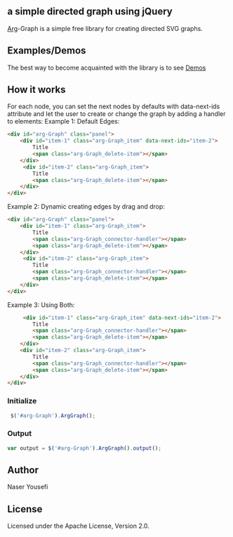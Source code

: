 ## a simple directed graph using jQuery

[Arg](https://en.wikipedia.org/wiki/Arg_e_Bam)-Graph is a simple free library for creating directed SVG graphs.

## Examples/Demos
The best way to become acquainted with the library is to see [Demos](https://n-yousefi.github.io/Arg-Graph/Demo/Example1.html)

## How it works
For each node, you can set the next nodes by defaults with data-next-ids attribute and let the user to create or change the graph by adding a handler to elements:
Example 1: Default Edges:
```html
<div id="arg-Graph" class="panel">
    <div id="item-1" class="arg-Graph_item" data-next-ids="item-2">
        Title
        <span class="arg-Graph_delete-item"></span>
    </div>
     <div id="item-2" class="arg-Graph_item">
        Title
        <span class="arg-Graph_delete-item"></span>
    </div>
</div>
```
Example 2: Dynamic creating edges by drag and drop:
```html
<div id="arg-Graph" class="panel">
    <div id="item-1" class="arg-Graph_item">
        Title
        <span class="arg-Graph_connector-handler"></span>
        <span class="arg-Graph_delete-item"></span>
    </div>
     <div id="item-2" class="arg-Graph_item">
        Title
        <span class="arg-Graph_connector-handler"></span>
        <span class="arg-Graph_delete-item"></span>
    </div>
</div>
```
Example 3: Using Both:
```html
     <div id="item-1" class="arg-Graph_item" data-next-ids="item-2">
        Title
        <span class="arg-Graph_connector-handler"></span>
        <span class="arg-Graph_delete-item"></span>
    </div>
    <div id="item-2" class="arg-Graph_item">
        Title
        <span class="arg-Graph_connector-handler"></span>
        <span class="arg-Graph_delete-item"></span>
    </div>
</div>
```
### Initialize
```javascript
 $('#arg-Graph').ArgGraph();
```

### Output
```javascript
var output = $('#arg-Graph').ArgGraph().output();
```


## Author
Naser Yousefi
     
 ## License
Licensed under the Apache License, Version 2.0.
